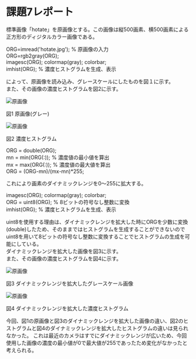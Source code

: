 # 課題7レポート

標準画像「hotate」を原画像とする。この画像は縦500画素、横500画素による正方形のディジタルカラー画像である。

ORG=imread('hotate.jpg'); % 原画像の入力  
ORG=rgb2gray(ORG);  
imagesc(ORG); colormap(gray); colorbar;  
imhist(ORG); % 濃度ヒストグラムを生成、表示  

によって、原画像を読み込み、グレースケールにしたものを図１に示す。  
また、その画像の濃度ヒストグラムを図2に示す。  

![原画像](https://github.com/romaika027/16nc027_lecture_image_processing/blob/master/images/kadai7_1.jpg)

図1 原画像(グレー)   

![原画像](https://github.com/romaika027/16nc027_lecture_image_processing/blob/master/images/kadai7_2.jpg)

図2 濃度ヒストグラム

ORG = double(ORG);  
mn = min(ORG(:)); % 濃度値の最小値を算出  
mx = max(ORG(:)); % 濃度値の最大値を算出  
ORG = (ORG-mn)/(mx-mn)*255;  

これにより画素のダイナミックレンジを0〜255に拡大する。  

imagesc(ORG); colormap(gray); colorbar;  
ORG = uint8(ORG); % 8ビットの符号なし整数に変換  
imhist(ORG); % 濃度ヒストグラムを生成、表示  

uint8を使用する理由は、ダイナミックレンジを拡大した時にORGを少数に変換(double)したため、そのままではヒストグラムを生成することができないのでuint8を用いて8ビットの符号なし整数に変換することでヒストグラムの生成を可能にしている。  
ダイナミックレンジを拡大した画像を図3に示す。  
また、その画像の濃度ヒストグラムを図4に示す。  

![原画像](https://github.com/romaika027/16nc027_lecture_image_processing/blob/master/images/kadai7_3.jpg)

図3 ダイナミックレンジを拡大したグレースケール画像

![原画像](https://github.com/romaika027/16nc027_lecture_image_processing/blob/master/images/kadai7_4.jpg)

図4 ダイナミックレンジを拡大した濃度ヒストグラム

今回、図1の原画像と図3のダイナミックレンジを拡大した画像の違い、図2のヒストグラムと図4のダイナミックレンジを拡大したヒストグラムの違いは見られなかった。
これは最近のカメラはすでにダイナミックレンジが広いため、今回使用した画像の濃度の最小値が0で最大値が255であったため変化がなかったと考えられる。